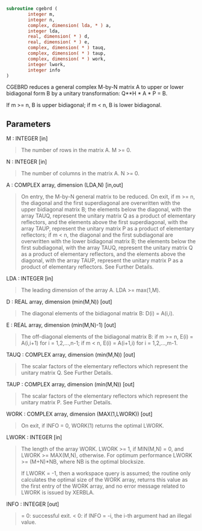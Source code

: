 ```fortran
subroutine cgebrd (
        integer m,
        integer n,
        complex, dimension( lda, * ) a,
        integer lda,
        real, dimension( * ) d,
        real, dimension( * ) e,
        complex, dimension( * ) tauq,
        complex, dimension( * ) taup,
        complex, dimension( * ) work,
        integer lwork,
        integer info
)
```

CGEBRD reduces a general complex M-by-N matrix A to upper or lower
bidiagonal form B by a unitary transformation: Q\*\*H \* A \* P = B.

If m >= n, B is upper bidiagonal; if m < n, B is lower bidiagonal.

## Parameters
M : INTEGER [in]
> The number of rows in the matrix A.  M >= 0.

N : INTEGER [in]
> The number of columns in the matrix A.  N >= 0.

A : COMPLEX array, dimension (LDA,N) [in,out]
> On entry, the M-by-N general matrix to be reduced.
> On exit,
> if m >= n, the diagonal and the first superdiagonal are
> overwritten with the upper bidiagonal matrix B; the
> elements below the diagonal, with the array TAUQ, represent
> the unitary matrix Q as a product of elementary
> reflectors, and the elements above the first superdiagonal,
> with the array TAUP, represent the unitary matrix P as
> a product of elementary reflectors;
> if m < n, the diagonal and the first subdiagonal are
> overwritten with the lower bidiagonal matrix B; the
> elements below the first subdiagonal, with the array TAUQ,
> represent the unitary matrix Q as a product of
> elementary reflectors, and the elements above the diagonal,
> with the array TAUP, represent the unitary matrix P as
> a product of elementary reflectors.
> See Further Details.

LDA : INTEGER [in]
> The leading dimension of the array A.  LDA >= max(1,M).

D : REAL array, dimension (min(M,N)) [out]
> The diagonal elements of the bidiagonal matrix B:
> D(i) = A(i,i).

E : REAL array, dimension (min(M,N)-1) [out]
> The off-diagonal elements of the bidiagonal matrix B:
> if m >= n, E(i) = A(i,i+1) for i = 1,2,...,n-1;
> if m < n, E(i) = A(i+1,i) for i = 1,2,...,m-1.

TAUQ : COMPLEX array, dimension (min(M,N)) [out]
> The scalar factors of the elementary reflectors which
> represent the unitary matrix Q. See Further Details.

TAUP : COMPLEX array, dimension (min(M,N)) [out]
> The scalar factors of the elementary reflectors which
> represent the unitary matrix P. See Further Details.

WORK : COMPLEX array, dimension (MAX(1,LWORK)) [out]
> On exit, if INFO = 0, WORK(1) returns the optimal LWORK.

LWORK : INTEGER [in]
> The length of the array WORK.
> LWORK >= 1, if MIN(M,N) = 0, and LWORK >= MAX(M,N), otherwise.
> For optimum performance LWORK >= (M+N)\*NB, where NB
> is the optimal blocksize.
> 
> If LWORK = -1, then a workspace query is assumed; the routine
> only calculates the optimal size of the WORK array, returns
> this value as the first entry of the WORK array, and no error
> message related to LWORK is issued by XERBLA.

INFO : INTEGER [out]
> = 0:  successful exit.
> < 0:  if INFO = -i, the i-th argument had an illegal value.
